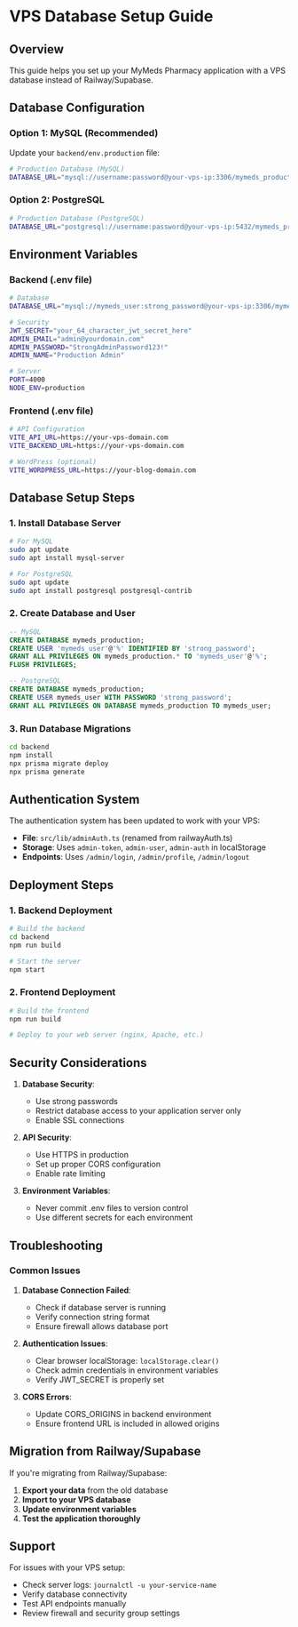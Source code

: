 # VPS Database Setup Guide

## Overview
This guide helps you set up your MyMeds Pharmacy application with a VPS database instead of Railway/Supabase.

## Database Configuration

### Option 1: MySQL (Recommended)
Update your `backend/env.production` file:

```bash
# Production Database (MySQL)
DATABASE_URL="mysql://username:password@your-vps-ip:3306/mymeds_production"
```

### Option 2: PostgreSQL
```bash
# Production Database (PostgreSQL)
DATABASE_URL="postgresql://username:password@your-vps-ip:5432/mymeds_production"
```

## Environment Variables

### Backend (.env file)
```bash
# Database
DATABASE_URL="mysql://mymeds_user:strong_password@your-vps-ip:3306/mymeds_production"

# Security
JWT_SECRET="your_64_character_jwt_secret_here"
ADMIN_EMAIL="admin@yourdomain.com"
ADMIN_PASSWORD="StrongAdminPassword123!"
ADMIN_NAME="Production Admin"

# Server
PORT=4000
NODE_ENV=production
```

### Frontend (.env file)
```bash
# API Configuration
VITE_API_URL=https://your-vps-domain.com
VITE_BACKEND_URL=https://your-vps-domain.com

# WordPress (optional)
VITE_WORDPRESS_URL=https://your-blog-domain.com
```

## Database Setup Steps

### 1. Install Database Server
```bash
# For MySQL
sudo apt update
sudo apt install mysql-server

# For PostgreSQL
sudo apt update
sudo apt install postgresql postgresql-contrib
```

### 2. Create Database and User
```sql
-- MySQL
CREATE DATABASE mymeds_production;
CREATE USER 'mymeds_user'@'%' IDENTIFIED BY 'strong_password';
GRANT ALL PRIVILEGES ON mymeds_production.* TO 'mymeds_user'@'%';
FLUSH PRIVILEGES;

-- PostgreSQL
CREATE DATABASE mymeds_production;
CREATE USER mymeds_user WITH PASSWORD 'strong_password';
GRANT ALL PRIVILEGES ON DATABASE mymeds_production TO mymeds_user;
```

### 3. Run Database Migrations
```bash
cd backend
npm install
npx prisma migrate deploy
npx prisma generate
```

## Authentication System

The authentication system has been updated to work with your VPS:

- **File**: `src/lib/adminAuth.ts` (renamed from railwayAuth.ts)
- **Storage**: Uses `admin-token`, `admin-user`, `admin-auth` in localStorage
- **Endpoints**: Uses `/admin/login`, `/admin/profile`, `/admin/logout`

## Deployment Steps

### 1. Backend Deployment
```bash
# Build the backend
cd backend
npm run build

# Start the server
npm start
```

### 2. Frontend Deployment
```bash
# Build the frontend
npm run build

# Deploy to your web server (nginx, Apache, etc.)
```

## Security Considerations

1. **Database Security**:
   - Use strong passwords
   - Restrict database access to your application server only
   - Enable SSL connections

2. **API Security**:
   - Use HTTPS in production
   - Set up proper CORS configuration
   - Enable rate limiting

3. **Environment Variables**:
   - Never commit .env files to version control
   - Use different secrets for each environment

## Troubleshooting

### Common Issues

1. **Database Connection Failed**:
   - Check if database server is running
   - Verify connection string format
   - Ensure firewall allows database port

2. **Authentication Issues**:
   - Clear browser localStorage: `localStorage.clear()`
   - Check admin credentials in environment variables
   - Verify JWT_SECRET is properly set

3. **CORS Errors**:
   - Update CORS_ORIGINS in backend environment
   - Ensure frontend URL is included in allowed origins

## Migration from Railway/Supabase

If you're migrating from Railway/Supabase:

1. **Export your data** from the old database
2. **Import to your VPS database**
3. **Update environment variables**
4. **Test the application thoroughly**

## Support

For issues with your VPS setup:
- Check server logs: `journalctl -u your-service-name`
- Verify database connectivity
- Test API endpoints manually
- Review firewall and security group settings
